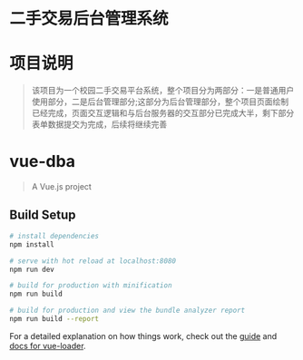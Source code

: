 二手交易后台管理系统
=======

# 项目说明
> 该项目为一个校园二手交易平台系统，整个项目分为两部分：一是普通用户使用部分，二是后台管理部分;这部分为后台管理部分，整个项目页面绘制已经完成，页面交互逻辑和与后台服务器的交互部分已完成大半，剩下部分表单数据提交为完成，后续将继续完善

# vue-dba

> A Vue.js project

## Build Setup

``` bash
# install dependencies
npm install

# serve with hot reload at localhost:8080
npm run dev

# build for production with minification
npm run build

# build for production and view the bundle analyzer report
npm run build --report
```

For a detailed explanation on how things work, check out the [guide](http://vuejs-templates.github.io/webpack/) and [docs for vue-loader](http://vuejs.github.io/vue-loader).
